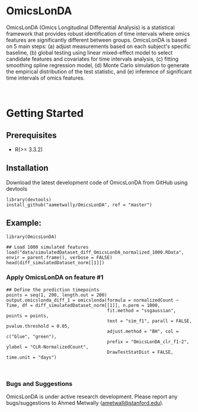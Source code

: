 # OmicsLonDA

OmicsLonDA (Omics Longitudinal Differential Analysis) is a statistical framework that provides robust identification of time intervals where omics features are significantly different between groups. OmicsLonDA is based on 5 main steps: (a) adjust measurements based on each subject's specific baseline, (b) global testing using linear mixed-effect model to select candidate features and covariates for time intervals analysis, (c) fitting smoothing spline regression model, (d) Monte Carlo simulation to generate the empirical distribution of the test statistic, and (e) inference of significant time intervals of omics features. 


<br>

# Getting Started


## Prerequisites

* R(>= 3.3.2)


## Installation

Download the latest development code of OmicsLonDA from GitHub using devtools
```
library(devtools)
install_github("aametwally/OmicsLonDA", ref = "master")
```




## Example:
```
library(OmicsLonDA)

## Load 1000 simulated features
load("data/simulatedDataset_diff_OmicsLonDA_normalized_1000.RData", envir = parent.frame(), verbose = FALSE)
head(diff_simulatedDataset_norm[[1]])

```


### Apply OmicsLonDA on feature #1 

```
## Define the prediction timepoints 
points = seq(1, 200, length.out = 200)
output.omicslonda_diff_1 = omicslonda(formula = normalizedCount ~ Time, df = diff_simulatedDataset_norm[[1]], n.perm = 1000, 
                                      fit.method = "ssgaussian", points = points,
                                      text = "sim_f1", parall = FALSE, pvalue.threshold = 0.05,
                                      adjust.method = "BH", col = c("blue", "green"),
                                      prefix = "OmicsLonDA_clr_f1-2", ylabel = "CLR-NormalizedCount",
                                      DrawTestStatDist = FALSE, time.unit = "days")
```


<br>

### Bugs and Suggestions
OmicsLonDA is under active research development. Please report any bugs/suggestions to Ahmed Metwally (ametwall@stanford.edu).

